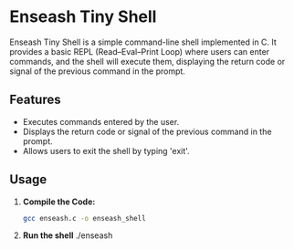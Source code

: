 # Enseash Tiny Shell

Enseash Tiny Shell is a simple command-line shell implemented in C. It provides a basic REPL (Read–Eval–Print Loop) where users can enter commands, and the shell will execute them, displaying the return code or signal of the previous command in the prompt.

## Features

- Executes commands entered by the user.
- Displays the return code or signal of the previous command in the prompt.
- Allows users to exit the shell by typing 'exit'.

## Usage

1. **Compile the Code:**

   ```bash
   gcc enseash.c -o enseash_shell
   
2. **Run the shell**
   ./enseash
   
